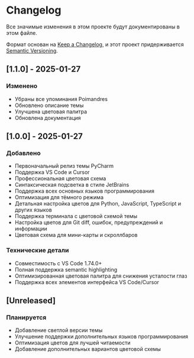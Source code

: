 # Changelog

Все значимые изменения в этом проекте будут документированы в этом файле.

Формат основан на [Keep a Changelog](https://keepachangelog.com/ru/1.0.0/),
и этот проект придерживается [Semantic Versioning](https://semver.org/spec/v2.0.0.html).

## [1.1.0] - 2025-01-27

### Изменено
- Убраны все упоминания Poimandres
- Обновлено описание темы
- Улучшена цветовая палитра
- Обновлена документация

## [1.0.0] - 2025-01-27

### Добавлено
- Первоначальный релиз темы PyCharm
- Поддержка VS Code и Cursor
- Профессиональная цветовая схема
- Синтаксическая подсветка в стиле JetBrains
- Поддержка всех основных языков программирования
- Оптимизация для тёмного режима
- Детальная настройка цветов для Python, JavaScript, TypeScript и других языков
- Поддержка терминала с цветовой схемой темы
- Настройка цветов для Git diff, ошибок, предупреждений и информации
- Цветовая схема для мини-карты и скроллбаров

### Технические детали
- Совместимость с VS Code 1.74.0+
- Полная поддержка semantic highlighting
- Оптимизированная цветовая палитра для снижения усталости глаз
- Поддержка всех элементов интерфейса VS Code/Cursor

## [Unreleased]

### Планируется
- Добавление светлой версии темы
- Улучшение поддержки дополнительных языков программирования
- Оптимизация цветов для лучшей читаемости
- Добавление дополнительных вариантов цветовой схемы

